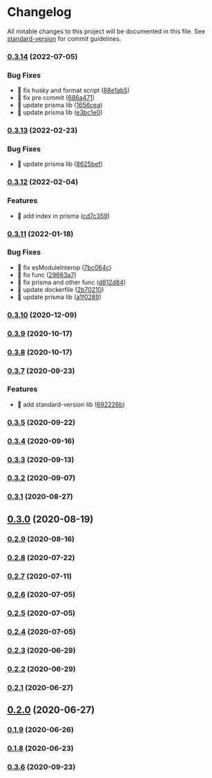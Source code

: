 # Changelog

All notable changes to this project will be documented in this file. See [standard-version](https://github.com/conventional-changelog/standard-version) for commit guidelines.

### [0.3.14](https://github.com/yeukfei02/dogApi/compare/v0.3.13...v0.3.14) (2022-07-05)


### Bug Fixes

* 🐛 fix husky and format script ([88e1ab5](https://github.com/yeukfei02/dogApi/commit/88e1ab592cd77539f284773e67565f54e057d8b5))
* 🐛 fix pre commit ([686a471](https://github.com/yeukfei02/dogApi/commit/686a4716e2212558c6e82ac9098d7f9c86009652))
* 🐛 update prisma lib ([1656cea](https://github.com/yeukfei02/dogApi/commit/1656cea41e570fb0448aab945f3b2185be7daeca))
* 🐛 update prisma lib ([e3bc1e0](https://github.com/yeukfei02/dogApi/commit/e3bc1e0566bf2ffa89c70f3334b572e0e6725691))

### [0.3.13](https://github.com/yeukfei02/dogApi/compare/v0.3.12...v0.3.13) (2022-02-23)


### Bug Fixes

* 🐛 update prisma lib ([8625bef](https://github.com/yeukfei02/dogApi/commit/8625bef521227806c14f4145262eb376df904ef6))

### [0.3.12](https://github.com/yeukfei02/dogApi/compare/v0.3.11...v0.3.12) (2022-02-04)


### Features

* 🎸 add index in prisma ([cd7c359](https://github.com/yeukfei02/dogApi/commit/cd7c359f55669ec25a8b9c78c74b83562ae11d7c))

### [0.3.11](https://github.com/yeukfei02/dogApi/compare/v0.3.10...v0.3.11) (2022-01-18)


### Bug Fixes

* 🐛 fix esModuleInterop ([7bc064c](https://github.com/yeukfei02/dogApi/commit/7bc064c319994c16c13ee0e0b9161b03e18c91d7))
* 🐛 fix func ([29663a7](https://github.com/yeukfei02/dogApi/commit/29663a726dc63cf7ee69918a62341ff3ef097cf7))
* 🐛 fix prisma and other func ([d812d84](https://github.com/yeukfei02/dogApi/commit/d812d84daa0e7cb0f79af4d431cdedb356171b1b))
* 🐛 update dockerfile ([2b70210](https://github.com/yeukfei02/dogApi/commit/2b70210ecd217e604b0406b97dd4901ca0471d64))
* 🐛 update prisma lib ([a1f0289](https://github.com/yeukfei02/dogApi/commit/a1f0289a589571811644274a9ca02af00ff444e5))

### [0.3.10](https://github.com/yeukfei02/dogApi/compare/v0.4.0...v0.3.10) (2020-12-09)

### [0.3.9](https://github.com/yeukfei02/dogApi/compare/v0.3.8...v0.3.9) (2020-10-17)

### [0.3.8](https://github.com/yeukfei02/dogApi/compare/v0.3.7...v0.3.8) (2020-10-17)

### [0.3.7](https://github.com/yeukfei02/dogApi/compare/v0.3.6...v0.3.7) (2020-09-23)


### Features

* 🎸 add standard-version lib ([692226b](https://github.com/yeukfei02/dogApi/commit/692226b0cb9406573b1c8aebbbc21b988d8d3f7d))

### [0.3.5](https://github.com/yeukfei02/dogApi/compare/v0.3.4...v0.3.5) (2020-09-22)

### [0.3.4](https://github.com/yeukfei02/dogApi/compare/v0.3.3...v0.3.4) (2020-09-16)

### [0.3.3](https://github.com/yeukfei02/dogApi/compare/v0.3.2...v0.3.3) (2020-09-13)

### [0.3.2](https://github.com/yeukfei02/dogApi/compare/v0.3.1...v0.3.2) (2020-09-07)

### [0.3.1](https://github.com/yeukfei02/dogApi/compare/v0.3.0...v0.3.1) (2020-08-27)

## [0.3.0](https://github.com/yeukfei02/dogApi/compare/v0.2.9...v0.3.0) (2020-08-19)

### [0.2.9](https://github.com/yeukfei02/dogApi/compare/v0.2.8...v0.2.9) (2020-08-16)

### [0.2.8](https://github.com/yeukfei02/dogApi/compare/v0.2.7...v0.2.8) (2020-07-22)

### [0.2.7](https://github.com/yeukfei02/dogApi/compare/v0.2.6...v0.2.7) (2020-07-11)

### [0.2.6](https://github.com/yeukfei02/dogApi/compare/v0.2.5...v0.2.6) (2020-07-05)

### [0.2.5](https://github.com/yeukfei02/dogApi/compare/v0.2.4...v0.2.5) (2020-07-05)

### [0.2.4](https://github.com/yeukfei02/dogApi/compare/v0.2.3...v0.2.4) (2020-07-05)

### [0.2.3](https://github.com/yeukfei02/dogApi/compare/v0.2.2...v0.2.3) (2020-06-29)

### [0.2.2](https://github.com/yeukfei02/dogApi/compare/v0.2.1...v0.2.2) (2020-06-29)

### [0.2.1](https://github.com/yeukfei02/dogApi/compare/v0.2.0...v0.2.1) (2020-06-27)

## [0.2.0](https://github.com/yeukfei02/dogApi/compare/v0.1.9...v0.2.0) (2020-06-27)

### [0.1.9](https://github.com/yeukfei02/dogApi/compare/v0.1.8...v0.1.9) (2020-06-26)

### [0.1.8](https://github.com/yeukfei02/dogApi/compare/v0.1.7...v0.1.8) (2020-06-23)

### [0.3.6](https://github.com/yeukfei02/dogApi/compare/v0.1.7...v0.3.6) (2020-09-23)
